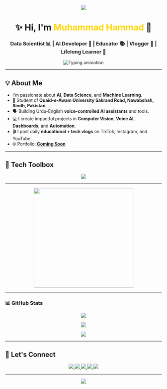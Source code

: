 <!-- 🌟 Soft Animated Header Banner -->
<p align="center">
  <img src="https://capsule-render.vercel.app/api?type=waving&color=800000&height=200&section=header&text=Welcome%20to%20Muhammad%20Hammad%20World&fontSize=38&fontAlign=50&fontColor=ffffff" />
</p>

<!-- 🙋 Name and Subtitle -->
<h1 align="center">✨ Hi, I'm <span style="color:#FFD700;">Muhammad Hammad</span> 💼</h1>
<h3 align="center">Data Scientist 📊 | AI Developer 🤖 | Educator 📚 | Vlogger 🎥 | Lifelong Learner 🔁</h3>

<!-- 💬 Typing Animation -->
<p align="center">
  <img src="https://readme-typing-svg.demolab.com?font=Fira+Code&size=22&pause=1000&center=true&vCenter=true&width=600&lines=Building+Smart+AI+Solutions;Crafting+Educational+Experiences;Creating+Content+that+Inspires;Python+%7C+ML+%7C+Computer+Vision+%7C+Voice+AI" alt="Typing animation" />
</p>

---

## 💡 About Me

-  I'm passionate about **AI**, **Data Science**, and **Machine Learning**.
- 🏫 Student of **Quaid-e-Awam University Sakrand Road, Nawabshah, Sindh, Pakistan**.
- 🗣️ Building Urdu-English **voice-controlled AI assistants** and tools.
- 💻 I create impactful projects in **Computer Vision**, **Voice AI**, **Dashboards**, and **Automation**.
- 🎬 I post daily **educational + tech vlogs** on TikTok, Instagram, and YouTube.
- 🌐 Portfolio: [**Coming Soon**](https://github.com/salarmastoi110)

---

## 🧰 Tech Toolbox

<p align="center">
  <img src="https://skillicons.dev/icons?i=python,opencv,tensorflow,pytorch,streamlit,docker,git,github,vscode,html,css,js,react,nextjs,tailwind,figma,excel" />
</p>

---

<!-- 🎥 Content Creation Animation -->
<p align="center">
  <img src="https://media.giphy.com/media/lP8xu5t2DLGG045H8F/giphy.gif" width="320px" />
</p>

---

### 📊 GitHub Stats

<p align="center">
  <img src="https://github-readme-streak-stats.herokuapp.com?user=hammadrehmani1020&theme=maroongold&hide_border=false" />
</p>

<p align="center">
  <img src="https://github-readme-stats.vercel.app/api?username=hammadrehmani1020&show_icons=true&theme=maroongold&hide_border=false&rank_icon=github" />
</p>

<p align="center">
  <img src="https://github-readme-stats.vercel.app/api/top-langs/?username=hammadrehmani1020&layout=compact&theme=maroongold&hide_border=false" />
</p>

---

## 🔗 Let's Connect

<p align="center">
  <a href="https://www.linkedin.com/in/hammadrehmani1020/">
    <img src="https://img.shields.io/badge/LinkedIn-%230A66C2.svg?style=for-the-badge&logo=linkedin&logoColor=white" />
  </a>
  <a href="https://www.instagram.com/hammadrehmani1020/">
    <img src="https://img.shields.io/badge/Instagram-%23E4405F.svg?style=for-the-badge&logo=instagram&logoColor=white" />
  </a>
  <a href="https://www.tiktok.com/@hammadrehmani1020">
    <img src="https://img.shields.io/badge/TikTok-%23000000.svg?style=for-the-badge&logo=tiktok&logoColor=white" />
  </a>
  <a href="https://github.com/hammadrehmani1020">
    <img src="https://img.shields.io/badge/GitHub-%23121011.svg?style=for-the-badge&logo=github&logoColor=white" />
  </a>
  <a href="https://youtube.com/@hammadrehmani1020">
    <img src="https://img.shields.io/badge/YouTube-%23FF0000.svg?style=for-the-badge&logo=youtube&logoColor=white" />
  </a>
</p>

---

<!-- 🌷 Footer Banner -->
<p align="center">
  <img src="https://capsule-render.vercel.app/api?type=waving&color=800000&height=120&section=footer" />
</p>
